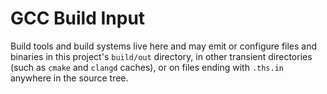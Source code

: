 # GCC Build Input

Build tools and build systems live here and may
emit or configure files and binaries in this
project's `build/out` directory, in other
transient directories (such as `cmake` and
`clangd` caches), or on files ending with
`.ths.in` anywhere in the source tree.
